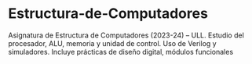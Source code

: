 # Estructura-de-Computadores
Asignatura de Estructura de Computadores (2023-24) – ULL. Estudio del procesador, ALU, memoria y unidad de control. Uso de Verilog y simuladores. Incluye prácticas de diseño digital, módulos funcionales
